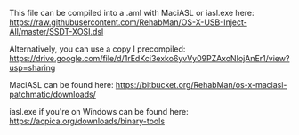 This file can be compiled into a .aml with MaciASL or iasl.exe here: https://raw.githubusercontent.com/RehabMan/OS-X-USB-Inject-All/master/SSDT-XOSI.dsl

Alternatively, you can use a copy I precompiled: https://drive.google.com/file/d/1rEdKci3exko6yvVy09PZAxoNIojAnEr1/view?usp=sharing

MaciASL can be found here: https://bitbucket.org/RehabMan/os-x-maciasl-patchmatic/downloads/

iasl.exe if you're on Windows can be found here: https://acpica.org/downloads/binary-tools